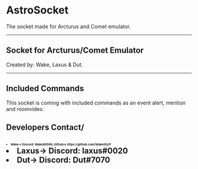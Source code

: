 # AstroSocket
<p>The socket made for Arcturus and Comet emulator.</p>
<hr>
<h2>Socket for Arcturus/Comet Emulator</h2>
<p>Created by: Wake, Laxus & Dut.</p>
<hr>

<h2>Included Commands</h2>
<p>This socket is coming with included commands as an event alert, mention and roomvideo.</p>

<h2><b>Developers Contact</b>/<h2>
  <li style="font-size:8px;">Wake-> Discord: Wake#8598, Github=> https://github.com/WakeGG/P</li>
  <li>Laxus-> Discord: laxus#0020</li>
  <li>Dut-> Discord: Dut#7070</li>
